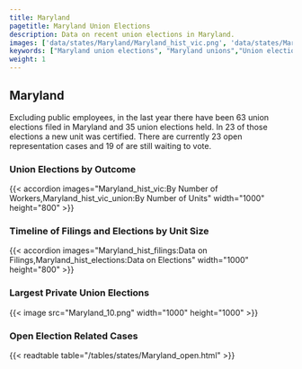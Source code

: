 ```yaml
---
title: Maryland
pagetitle: Maryland Union Elections
description: Data on recent union elections in Maryland.
images: ['data/states/Maryland/Maryland_hist_vic.png', 'data/states/Maryland/Maryland_hist_size.png', 'data/states/Maryland/Maryland_10.png']
keywords: ["Maryland union elections", "Maryland unions","Union elections"]
weight: 1
---
```

##  Maryland

Excluding public employees, in the last year there have been 63 union elections filed in Maryland and 35 union elections held. In 23 of those elections a new unit was certified. There are currently 23 open representation cases and 19 of are still waiting to vote.

### Union Elections by Outcome
{{< accordion images="Maryland_hist_vic:By Number of Workers,Maryland_hist_vic_union:By Number of Units" width="1000" height="800" >}}

### Timeline of Filings and Elections by Unit Size
{{< accordion images="Maryland_hist_filings:Data on Filings,Maryland_hist_elections:Data on Elections" width="1000" height="800" >}}

### Largest Private Union Elections
{{< image src="Maryland_10.png" width="1000" height="1000"  >}}

### Open Election Related Cases
{{< readtable table="/tables/states/Maryland_open.html" >}}

